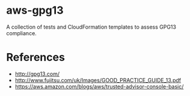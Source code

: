 # aws-gpg13
A collection of tests and CloudFormation templates to assess GPG13 compliance.

# References
* http://gpg13.com/
* http://www.fujitsu.com/uk/Images/GOOD_PRACTICE_GUIDE_13.pdf
* https://aws.amazon.com/blogs/aws/trusted-advisor-console-basic/
